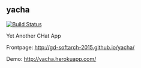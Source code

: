 ## yacha
[![Build Status](https://travis-ci.org/GD-SoftArch-2015/yacha.svg?branch=master)](https://travis-ci.org/GD-SoftArch-2015/yacha)

Yet Another CHat App

Frontpage: http://gd-softarch-2015.github.io/yacha/

Demo: http://yacha.herokuapp.com/
